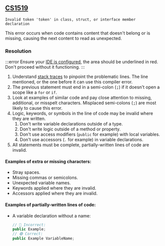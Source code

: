 ## [CS1519](https://docs.microsoft.com/en-us/dotnet/csharp/language-reference/compiler-messages/cs1519)

```
Invalid token 'token' in class, struct, or interface member declaration
```

This error occurs when code contains content that doesn't belong or is missing, causing the next content to read as unexpected.

### Resolution
:::error
Ensure your [IDE is configured](../Programming/IDE%20Configuration.md), the area should be underlined in red. Don't proceed without it functioning.
:::

1. Understand [stack traces](../Programming/Stack%20Traces.md) to pinpoint the problematic lines. The line mentioned, or the one before it can use this compiler error.
1. The previous statement must end in a semi-colon (<kbd>;</kbd>) if it doesn't open a scope like a `for` or `if`.
1. Look at examples of similar code and pay close attention to missing, additional, or misspelt characters.
  Misplaced semi-colons (<kbd>;</kbd>) are most likely to cause this error.
1. Logic, keywords, or symbols in the line of code may be invalid where they are written.
   1. Don't write variable declarations outside of a type.
   1. Don't write logic outside of a method or property.
   1. Don't use access modifiers (`public` for example) with local variables.
   1. Don't use accessors (`.` for example) in variable declarations.
1. All statements must be complete, partially-written lines of code are invalid.

#### Examples of extra or missing characters:
- Stray spaces.
- Missing commas or semicolons.
- Unexpected variable names.
- Keywords applied where they are invalid.
- Accessors applied where they are invalid.

#### Examples of partially-written lines of code:
- A variable declaration without a name:
  ```csharp
  // 🔴 Incorrect:
  public Example;
  // 🟢 Correct:
  public Example VariableName;
  ```
